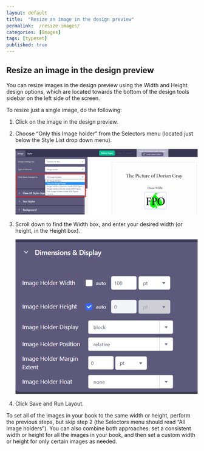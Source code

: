 ```yaml
---
layout: default
title:  "Resize an image in the design preview"
permalink:  /resize-images/
categories: [Images]
tags: [typeset]
published: true
---
```


<section data-type="chapter" class="hsecchapter" data-hederis-type="hsecchapter" id="resize-images" data-pi-attrs="id: resize-images; data-tags: typeset;" role="doc-chapter" data-tags="typeset" data-author-name=" " data-book-title=" " title="Resize an image in the design preview"><h1 data-hederis-type="hblkchaptitle" class="hblkchaptitle" id="p8Zoaw5EQ">Resize an image in the design preview</h1>
    <p class="hblkp" data-hederis-type="hblkp" id="pPVAP6r2A">You can resize images in the design preview using the Width and Height design options, which are located towards the bottom of the design tools sidebar on the left side of the screen. </p>
    <p class="hblkp" data-hederis-type="hblkp" id="ptN8CFIaU">To resize just a single image, do the following:</p>
    <ol class="hwprnumlist" data-hederis-type="hwprnumlist" id="pFporc3sw"><li class="hblkoli" data-hederis-type="hblkoli" id="li2jVbl0CM"><p class="hblkoli" data-hederis-type="hblklip" id="pbuKcyNJg">Click on the image in the design preview.</p></li>
    <li class="hblkoli" data-hederis-type="hblkoli" id="li6OuyzO6O"><p class="hblkoli" data-hederis-type="hblklip" id="pfo5GT15d">Choose &#8220;Only this Image holder&#8221; from the Selectors menu (located just below the Style List drop down menu).</p><img data-hederis-type="hblkimg" class="hblkimg" id="pJu8kP6xv" src="/images/resize_img_1.png" data-img-src="resize_img_1.png"/>
    </li>
    <li class="hblkoli" data-hederis-type="hblkoli" id="li0ECIQuF8"><p class="hblkoli" data-hederis-type="hblklip" id="pgogtDhCO">Scroll down to find the Width box, and enter your desired width (or height, in the Height box).</p><img data-hederis-type="hblkimg" class="hblkimg" id="pvLqXZLh1" src="/images/resize_img_2.png" data-img-src="resize_img_2.png"/>
    </li>
    <li class="hblkoli" data-hederis-type="hblkoli" id="liZt0820Xf"><p class="hblkoli" data-hederis-type="hblklip" id="pZH1FYJBF">Click Save and Run Layout.</p></li>
    </ol>
    <p class="hblkp" data-hederis-type="hblkp" id="phpS3b9T9">To set all of the images in your book to the same width or height, perform the previous steps, but skip step 2 (the Selectors menu should read &#8220;All Image holders&#8221;). You can also combine both approaches: set a consistent width or height for all the images in your book, and then set a custom width or height for only certain images as needed.</p>
    </section>
    